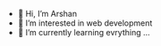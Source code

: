 - 👋 Hi, I’m Arshan
- 👀 I’m interested in web development
- 🌱 I’m currently learning evrything ...


<!---
ars1384/ars1384 is a ✨ special ✨ repository because its `README.md` (this file) appears on your GitHub profile.
You can click the Preview link to take a look at your changes.
--->
